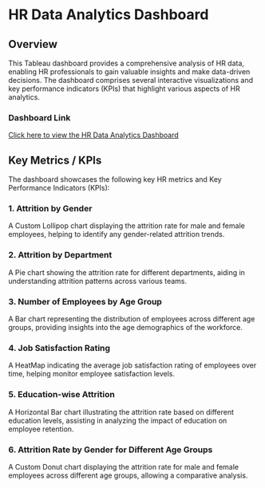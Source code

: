 # HR Data Analytics Dashboard

## Overview

This Tableau dashboard provides a comprehensive analysis of HR data, enabling HR professionals to gain valuable insights and make data-driven decisions. The dashboard comprises several interactive visualizations and key performance indicators (KPIs) that highlight various aspects of HR analytics.

### Dashboard Link

[Click here to view the HR Data Analytics Dashboard](https://public.tableau.com/views/hr_data_analytics/HRANALYTICS?:language=en-GB&:display_count=n&:origin=viz_share_link)

## Key Metrics / KPIs

The dashboard showcases the following key HR metrics and Key Performance Indicators (KPIs):

### 1. Attrition by Gender

A Custom Lollipop chart displaying the attrition rate for male and female employees, helping to identify any gender-related attrition trends.

### 2. Attrition by Department

A Pie chart showing the attrition rate for different departments, aiding in understanding attrition patterns across various teams.

### 3. Number of Employees by Age Group

A Bar chart representing the distribution of employees across different age groups, providing insights into the age demographics of the workforce.

### 4. Job Satisfaction Rating

A HeatMap indicating the average job satisfaction rating of employees over time, helping monitor employee satisfaction levels.

### 5. Education-wise Attrition

A Horizontal Bar chart illustrating the attrition rate based on different education levels, assisting in analyzing the impact of education on employee retention.

### 6. Attrition Rate by Gender for Different Age Groups

A Custom Donut chart displaying the attrition rate for male and female employees across different age groups, allowing a comparative analysis.
